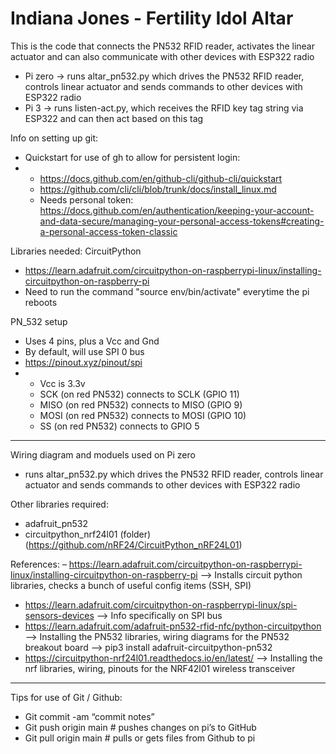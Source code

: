 # Indiana Jones - Fertility Idol Altar
This is the code that connects the PN532 RFID reader, activates the linear actuator and can also communicate with other devices with ESP322 radio

- Pi zero -> runs altar_pn532.py which drives the PN532 RFID reader, controls linear actuator and sends commands to other devices with ESP322 radio
- Pi 3 -> runs listen-act.py, which receives the RFID key tag string via ESP322 and can then act based on this tag

Info on setting up git:
- Quickstart for use of gh to allow for persistent login:
- - https://docs.github.com/en/github-cli/github-cli/quickstart
  - https://github.com/cli/cli/blob/trunk/docs/install_linux.md
  - Needs personal token: https://docs.github.com/en/authentication/keeping-your-account-and-data-secure/managing-your-personal-access-tokens#creating-a-personal-access-token-classic

Libraries needed:
CircuitPython
- https://learn.adafruit.com/circuitpython-on-raspberrypi-linux/installing-circuitpython-on-raspberry-pi
- Need to run the command "source env/bin/activate" everytime the pi reboots

PN_532 setup
- Uses 4 pins, plus a Vcc and Gnd
- By default, will use SPI 0 bus
- https://pinout.xyz/pinout/spi
- - Vcc is 3.3v
  - SCK (on red PN532) connects to SCLK (GPIO 11)
  - MISO (on red PN532) connects to MISO (GPIO 9)
  - MOSI (on red PN532) connects to MOSI (GPIO 10)
  - SS (on red PN532) connects to GPIO 5

-------------------------------------

Wiring diagram and moduels used on Pi zero
- runs altar_pn532.py which drives the PN532 RFID reader, controls linear actuator and sends commands to other devices with ESP322 radio

Other libraries required:
  - adafruit_pn532
  - circuitpython_nrf24l01 (folder) (https://github.com/nRF24/CircuitPython_nRF24L01)
  
  References:
  – https://learn.adafruit.com/circuitpython-on-raspberrypi-linux/installing-circuitpython-on-raspberry-pi
    --> Installs circuit python libraries, checks a bunch of useful config items (SSH, SPI)
  - https://learn.adafruit.com/circuitpython-on-raspberrypi-linux/spi-sensors-devices
    --> Info specifically on SPI bus
  - https://learn.adafruit.com/adafruit-pn532-rfid-nfc/python-circuitpython
    -->  Installing the PN532 libraries, wiring diagrams for the PN532 breakout board
    --> pip3 install adafruit-circuitpython-pn532
  - https://circuitpython-nrf24l01.readthedocs.io/en/latest/
    --> Installing the nrf libraries, wiring, pinouts for the NRF42l01 wireless transceiver

--------------------------------------

Tips for use of Git / Github:
- Git commit -am “commit notes”
- Git push origin main   # pushes changes on pi’s to GitHub
- Git pull origin main  # pulls or gets files from Github to pi

